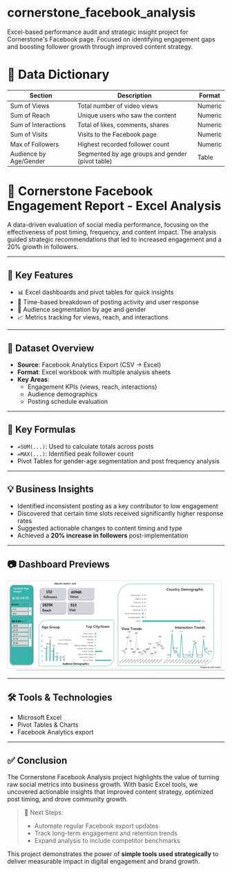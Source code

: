# cornerstone_facebook_analysis  
Excel-based performance audit and strategic insight project for Cornerstone's Facebook page. Focused on identifying engagement gaps and boosting follower growth through improved content strategy.

# 📘 Data Dictionary

| Section                | Description                                          | Format        |
|------------------------|------------------------------------------------------|---------------|
| Sum of Views           | Total number of video views                          | Numeric       |
| Sum of Reach           | Unique users who saw the content                     | Numeric       |
| Sum of Interactions    | Total of likes, comments, shares                     | Numeric       |
| Sum of Visits          | Visits to the Facebook page                          | Numeric       |
| Max of Followers       | Highest recorded follower count                      | Numeric       |
| Audience by Age/Gender | Segmented by age groups and gender (pivot table)     | Table         |

# 📘 Cornerstone Facebook Engagement Report - Excel Analysis

A data-driven evaluation of social media performance, focusing on the effectiveness of post timing, frequency, and content impact. The analysis guided strategic recommendations that led to increased engagement and a 20% growth in followers.

---

## 🚀 Key Features

- 📊 Excel dashboards and pivot tables for quick insights  
- 📅 Time-based breakdown of posting activity and user response  
- 👥 Audience segmentation by age and gender  
- 📈 Metrics tracking for views, reach, and interactions  

---

## 📁 Dataset Overview

- **Source**: Facebook Analytics Export (CSV → Excel)  
- **Format**: Excel workbook with multiple analysis sheets  
- **Key Areas**:
  - Engagement KPIs (views, reach, interactions)  
  - Audience demographics  
  - Posting schedule evaluation  

---

## 🔢 Key Formulas

- `=SUM(...)`: Used to calculate totals across posts  
- `=MAX(...)`: Identified peak follower count  
- Pivot Tables for gender-age segmentation and post frequency analysis  

---

## 💡 Business Insights

- Identified inconsistent posting as a key contributor to low engagement  
- Discovered that certain time slots received significantly higher response rates  
- Suggested actionable changes to content timing and type  
- Achieved a **20% increase in followers** post-implementation  

---

## 📷 Dashboard Previews

![Dashboard](https://github.com/Oacquah31/Cornerstone-facebook-Analysis/blob/main/fb.png) 

---

## 🛠 Tools & Technologies

- Microsoft Excel  
- Pivot Tables & Charts  
- Facebook Analytics export  

---

## ✅ Conclusion

The Cornerstone Facebook Analysis project highlights the value of turning raw social metrics into business growth. With basic Excel tools, we uncovered actionable insights that improved content strategy, optimized post timing, and drove community growth.

> 📌 Next Steps:  
> - Automate regular Facebook export updates  
> - Track long-term engagement and retention trends  
> - Expand analysis to include competitor benchmarks  

This project demonstrates the power of **simple tools used strategically** to deliver measurable impact in digital engagement and brand growth.
